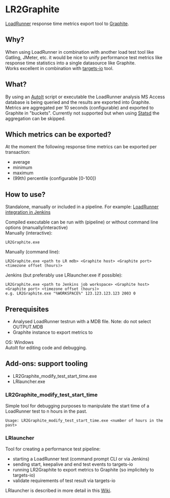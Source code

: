 # LR2Graphite
[LoadRunner](<http://www8.hp.com/nl/nl/software-solutions/loadrunner-load-testing/>) response time metrics export tool to [Graphite](https://graphite.readthedocs.io/en/latest/).

## Why?
When using LoadRunner in combination with another load test tool like Gatling, JMeter, etc. it would be nice to unify performance test metrics like response time statistics into a single datasource like Graphite.  
Works excellent in combination with [targets-io](https://github.com/dmoll1974/targets-io) tool.

## What?
By using an [AutoIt](https://www.autoitscript.com/site/) script or executable the LoadRunner analysis MS Access database is being queried and the results are exported into Graphite.
Metrics are aggregated per 10 seconds (configurable) and exported to Graphite in "buckets". Currently not supported but when using [Statsd](https://github.com/etsy/statsd) the aggregation can be skipped.

## Which metrics can be exported?
At the moment the following response time metrics can be exported per transaction:  
- average
- minimum
- maximum
- (99th) percentile (configurable [0-100])

## How to use?
Standalone, manually or included in a pipeline. For example: [LoadRunner integration in Jenkins](https://wiki.jenkins-ci.org/display/JENKINS/HP+Application+Automation+Tools)   

Compiled executable can be run with (pipeline) or without command line options (manually/interactive)   
Manually (interactive):
```
LR2Graphite.exe  
```
Manually (command line):
```
LR2Graphite.exe <path to LR mdb> <Graphite host> <Graphite port> <timezone offset (hours)>  
```
Jenkins (but preferably use LRlauncher.exe if possible):
```
LR2Graphite.exe <path to Jenkins job workspace> <Graphite host> <Graphite port> <timezone offset (hours)>  
e.g. LR2Graphite.exe "%WORKSPACE%" 123.123.123.123 2003 0  
```


## Prerequisites
- Analysed LoadRunner testrun with a MDB file. Note: do not select OUTPUT.MDB  
- Graphite instance to export metrics to

OS: Windows  
AutoIt for editing code and debugging.  

## Add-ons: support tooling
- LR2Graphite_modify_test_start_time.exe  
- LRlauncher.exe

### LR2Graphite_modify_test_start_time  
Simple tool for debugging purposes to manipulate the start time of a LoadRunner test to n hours in the past.  
```
Usage: LR2Graphite_modify_test_start_time.exe <number of hours in the past>
```
### LRlauncher
Tool for creating a performance test pipeline:
- starting a LoadRunner test (command prompt CLI or via Jenkins)
- sending start, keepalive and end test events to targets-io
- running LR2Graphite to export metrics to Graphite (so implicitely to targets-io)
- validate requirements of test result via targets-io  

LRlauncher is described in more detail in this [Wiki](https://github.com/ogarling/LR2Graphite/wiki).
